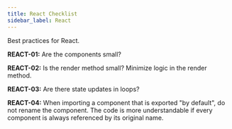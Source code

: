```yaml
---
title: React Checklist
sidebar_label: React
---
```


Best practices for React.

**REACT-01:** Are the components small?

**REACT-02:** Is the render method small? Minimize logic in the render method.

**REACT-03:** Are there state updates in loops?

**REACT-04:** When importing a component that is exported "by default", do not rename the component.  The code is more understandable if every component is always referenced by its original name.

